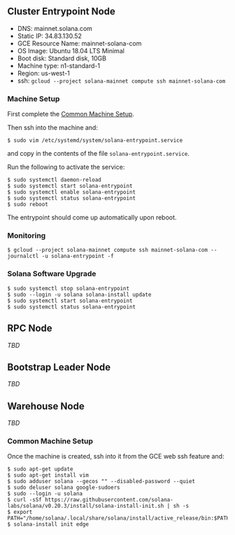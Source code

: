 

## Cluster Entrypoint Node
* DNS: mainnet.solana.com
* Static IP: 34.83.130.52
* GCE Resource Name: mainnet-solana-com
* OS Image: Ubuntu 18.04 LTS Minimal
* Boot disk: Standard disk, 10GB
* Machine type: n1-standard-1
* Region: us-west-1
* ssh: `gcloud --project solana-mainnet compute ssh mainnet-solana-com`


### Machine Setup
First complete the [Common Machine Setup](#common-machine-setup).

Then ssh into the machine and:
```
$ sudo vim /etc/systemd/system/solana-entrypoint.service
```
and copy in the contents of the file `solana-entrypoint.service`.


Run the following to activate the service:
```
$ sudo systemctl daemon-reload
$ sudo systemctl start solana-entrypoint
$ sudo systemctl enable solana-entrypoint
$ sudo systemctl status solana-entrypoint
$ sudo reboot
```

The entrypoint should come up automatically upon reboot.

### Monitoring
```
$ gcloud --project solana-mainnet compute ssh mainnet-solana-com -- journalctl -u solana-entrypoint -f
```

### Solana Software Upgrade
```
$ sudo systemctl stop solana-entrypoint
$ sudo --login -u solana solana-install update
$ sudo systemctl start solana-entrypoint
$ sudo systemctl status solana-entrypoint
```

## RPC Node
_TBD_

## Bootstrap Leader Node
_TBD_

## Warehouse Node
_TBD_



### Common Machine Setup

Once the machine is created, ssh into it from the GCE web ssh feature and:
```
$ sudo apt-get update
$ sudo apt-get install vim
$ sudo adduser solana --gecos "" --disabled-password --quiet
$ sudo deluser solana google-sudoers
$ sudo --login -u solana
$ curl -sSf https://raw.githubusercontent.com/solana-labs/solana/v0.20.3/install/solana-install-init.sh | sh -s
$ export PATH="/home/solana/.local/share/solana/install/active_release/bin:$PATH"
$ solana-install init edge
```
